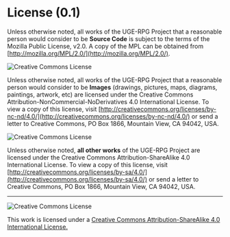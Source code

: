 # License (0.1)

Unless otherwise noted, all works of the UGE-RPG Project that a reasonable person would consider to be **Source Code** is subject to the terms of the Mozilla Public License, v2.0. A copy of the MPL can be obtained from [http://mozilla.org/MPL/2.0/](http://mozilla.org/MPL/2.0/).


![Creative Commons License](https://i.creativecommons.org/l/by-nc-nd/4.0/88x31.png "Creative Commons License")

Unless otherwise noted, all works of the UGE-RPG Project that a reasonable person would consider to be **Images** (drawings, pictures, maps, diagrams, paintings, artwork, etc) are licensed under the Creative Commons Attribution-NonCommercial-NoDerivatives 4.0 International License. To view a copy of this license, visit [http://creativecommons.org/licenses/by-nc-nd/4.0/](http://creativecommons.org/licenses/by-nc-nd/4.0/) or send a letter to Creative Commons, PO Box 1866, Mountain View, CA 94042, USA.

![Creative Commons License](https://i.creativecommons.org/l/by-sa/4.0/88x31.png "Creative Commons License")

Unless otherwise noted, **all other works** of the UGE-RPG Project are licensed under the Creative Commons Attribution-ShareAlike 4.0 International License. To view a copy of this license, visit [http://creativecommons.org/licenses/by-sa/4.0/](http://creativecommons.org/licenses/by-sa/4.0/) or send a letter to Creative Commons, PO Box 1866, Mountain View, CA 94042, USA.

---

![Creative Commons License](https://i.creativecommons.org/l/by-sa/4.0/88x31.png "Creative Commons License")

This work is licensed under a [Creative Commons Attribution-ShareAlike 4.0 International License.](http://creativecommons.org/licenses/by-sa/4.0/)
